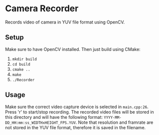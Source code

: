 # Camera Recorder
Records video of camera in YUV file format using OpenCV.

## Setup
Make sure to have OpenCV installed. Then just build using CMake:

1. `mkdir build`
2. `cd build`
3. `cmake ..`
4. `make`
5. `./Recorder`

## Usage
Make sure the correct video capture device is selected in `main.cpp:26`. Press 'r' to start/stop recording. The recorded video files will be stored in this directory and will have the following format: `YYYY-MM-DD_HH:mm:ss_WIDTHxHEIGHT_FPS.YUV`. Note that resolution and framrate are not stored in the YUV file format, therefore it is saved in the filename.